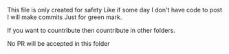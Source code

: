 This file is only created for safety
Like if some day I don't have code to post I will make commits
Just for green mark.

If you want to countribute then countribute in other folders.

No PR will be accepted in this folder
